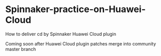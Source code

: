 # Spinnaker-practice-on-Huawei-Cloud
How to deliver cd by Spinnaker Huawei Cloud plugin

Coming soon after Huawei Cloud plugin patches merge into community master branch
